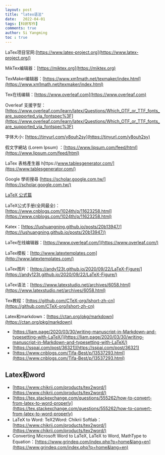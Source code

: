 ```yaml
---
layout: post
title: "latex语法"
date:   2022-04-01
tags: [科研写作]
comments: true
author: Si Yangming
toc : true
---
```


LaTex项目官网:[https://www.latex-project.org](https://www.latex-project.org/)

MikTex编辑器：[https://miktex.org](https://miktex.org)

TexMaker编辑器：[https://www.xm1math.net/texmaker/index.html](https://www.xm1math.net/texmaker/index.html)

Tex在线编辑：[https://www.overleaf.com](https://www.overleaf.com)

Overleaf 支援字型：[https://www.overleaf.com/learn/latex/Questions/Which_OTF_or_TTF_fonts_are_supported_via_fontspec%3F](https://www.overleaf.com/learn/latex/Questions/Which_OTF_or_TTF_fonts_are_supported_via_fontspec%3F)

字体大小: [https://tinyurl.com/y8ouh2sy](https://tinyurl.com/y8ouh2sy)

假文字網站 (Lorem Ipsum) ：[https://www.lipsum.com/feed/html](https://www.lipsum.com/feed/html)

LaTex 表格產生器 h[ttps://www.tablesgenerator.com/](ttps://www.tablesgenerator.com/)

Google 學術搜尋 [https://scholar.google.com.tw/](https://scholar.google.com.tw/)

[LaTeX 公式篇](https://zhuanlan.zhihu.com/p/110756681)

LaTeX公式手册(全网最全)：[https://www.cnblogs.com/1024th/p/11623258.html](https://www.cnblogs.com/1024th/p/11623258.html)

Katex：[https://lushuangning.github.io/posts/20b13947/](https://lushuangning.github.io/posts/20b13947/)

LaTex在线编辑器：[https://www.overleaf.com/](https://www.overleaf.com/)

LaTex模板：[http://www.latextemplates.com](http://www.latextemplates.com/)

LaTex图片：[https://andy123t.github.io/2020/09/22/LaTeX-Figure/](https://andy123t.github.io/2020/09/22/LaTeX-Figure/)

LaTex语法：[https://www.latexstudio.net/archives/6058.html](https://www.latexstudio.net/archives/6058.html)

Tex教程：[https://github.com/CTeX-org/lshort-zh-cn](https://github.com/CTeX-org/lshort-zh-cn)

Latex和markdown：[https://ctan.org/pkg/markdown](https://ctan.org/pkg/markdown)

- [https://liam.page/2020/03/30/writing-manuscript-in-Markdown-and-typesetting-with-LaTeX/](https://liam.page/2020/03/30/writing-manuscript-in-Markdown-and-typesetting-with-LaTeX/)
- [https://sspai.com/post/36321](https://sspai.com/post/36321)
- [https://www.cnblogs.com/Tifa-Best/p/13537293.html](https://www.cnblogs.com/Tifa-Best/p/13537293.html)

## Latex和word

- [https://www.chikrii.com/products/tex2word/](https://www.chikrii.com/products/tex2word/)
- [https://tex.stackexchange.com/questions/555262/how-to-convert-from-latex-to-word-properly](https://tex.stackexchange.com/questions/555262/how-to-convert-from-latex-to-word-properly)
- LaTeX to Word: TeX2Word: Chikrii Softlab：[https://www.chikrii.com/products/tex2word/](https://www.chikrii.com/products/tex2word/)
- Converting Microsoft Word to LaTeX, LaTeX to Word, MathType to Equation：[https://www.grindeq.com/index.php?p=home&lang=en](https://www.grindeq.com/index.php?p=home&lang=en)


